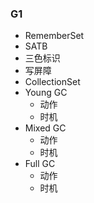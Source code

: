 ###  G1

- RememberSet
- SATB
- 三色标识
- 写屏障
- CollectionSet
- Young GC
  - 动作
  - 时机
- Mixed GC
  - 动作
  - 时机
- Full GC
  - 动作
  - 时机